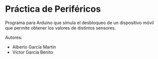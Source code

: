 # Práctica de Periféricos
Programa para Arduino que simula el desbloqueo de un dispositivo móvil que permite obtener los valores de distintos sensores.

Autores:
- Alberto García Martín
- Víctor García Benito
